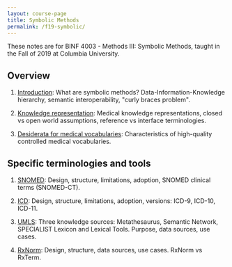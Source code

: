 ```yaml
---
layout: course-page
title: Symbolic Methods
permalink: /f19-symbolic/
---
```


These notes are for BINF 4003 - Methods III: Symbolic Methods, taught in the Fall of 2019 at Columbia University.

## Overview

1. [Introduction](introduction): What are symbolic methods? Data-Information-Knowledge hierarchy, semantic interoperability, "curly braces problem".

2. [Knowledge representation](knowl-rep): Medical knowledge representations, closed vs open world assumptions, reference vs interface terminologies.

3. [Desiderata for medical vocabularies](desiderata): Characteristics of high-quality controlled medical vocabularies.

## Specific terminologies and tools

1. [SNOMED](snomed): Design, structure, limitations, adoption, SNOMED clinical terms (SNOMED-CT).

2. [ICD](icd): Design, structure, limitations, adoption, versions: ICD-9, ICD-10, ICD-11.

3. [UMLS](umls): Three knowledge sources: Metathesaurus, Semantic Network, SPECIALIST Lexicon and Lexical Tools. Purpose, data sources, use cases.

4. [RxNorm](rxnorm): Design, structure, data sources, use cases. RxNorm vs RxTerm.



